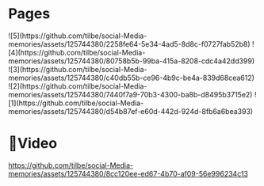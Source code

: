 
<h1>Pages</h1>
![5](https://github.com/tilbe/social-Media-memories/assets/125744380/2258fe64-5e34-4ad5-8d8c-f0727fab52b8)
![4](https://github.com/tilbe/social-Media-memories/assets/125744380/80758b5b-99ba-415a-8208-cdc4a42dd399)
![3](https://github.com/tilbe/social-Media-memories/assets/125744380/c40db55b-ce96-4b9c-be4a-839d68cea612)
![2](https://github.com/tilbe/social-Media-memories/assets/125744380/7440f7a9-70b3-4300-ba8b-d8495b3715e2)
![1](https://github.com/tilbe/social-Media-memories/assets/125744380/d54b87ef-e60d-442d-924d-8fb6a6bea393)


<h1>🎥Video</h1>

https://github.com/tilbe/social-Media-memories/assets/125744380/8cc120ee-ed67-4b70-af09-56e996234c13

